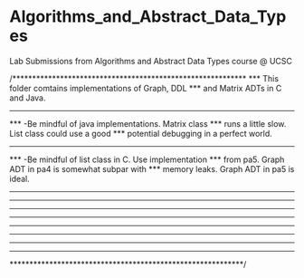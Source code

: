 # Algorithms_and_Abstract_Data_Types
Lab Submissions from Algorithms and Abstract Data Types course @ UCSC

/***********************************************************
***		 This folder comtains implementations of Graph, DDL
***		 and Matrix ADTs in C and Java.
***
***		-Be mindful of java implementations. Matrix class 
***		 runs a little slow. List class could use a good 
***      potential debugging in a perfect world.
***
***		-Be mindful of list class in C. Use implementation
***		 from pa5. Graph ADT in pa4 is somewhat subpar with
***		 memory leaks. Graph ADT in pa5 is ideal.
***
***
***
***
***
***
***
***
***********************************************************/
